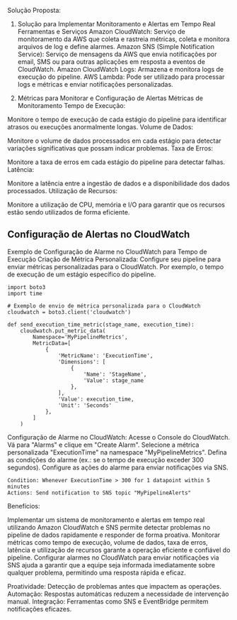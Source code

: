 Solução Proposta:
1. Solução para Implementar Monitoramento e Alertas em Tempo Real
Ferramentas e Serviços
Amazon CloudWatch: Serviço de monitoramento da AWS que coleta e rastreia métricas, coleta e monitora arquivos de log e define alarmes.
Amazon SNS (Simple Notification Service): Serviço de mensagens da AWS que envia notificações por email, SMS ou para outras aplicações em resposta a eventos de CloudWatch.
Amazon CloudWatch Logs: Armazena e monitora logs de execução do pipeline.
AWS Lambda: Pode ser utilizado para processar logs e métricas e enviar notificações personalizadas.

2. Métricas para Monitorar e Configuração de Alertas
Métricas de Monitoramento
Tempo de Execução:

Monitore o tempo de execução de cada estágio do pipeline para identificar atrasos ou execuções anormalmente longas.
Volume de Dados:

Monitore o volume de dados processados em cada estágio para detectar variações significativas que possam indicar problemas.
Taxa de Erros:

Monitore a taxa de erros em cada estágio do pipeline para detectar falhas.
Latência:

Monitore a latência entre a ingestão de dados e a disponibilidade dos dados processados.
Utilização de Recursos:

Monitore a utilização de CPU, memória e I/O para garantir que os recursos estão sendo utilizados de forma eficiente.

## Configuração de Alertas no CloudWatch
Exemplo de Configuração de Alarme no CloudWatch para Tempo de Execução
Criação de Métrica Personalizada:
Configure seu pipeline para enviar métricas personalizadas para o CloudWatch. Por exemplo, o tempo de execução de um estágio específico do pipeline.

```
import boto3
import time

# Exemplo de envio de métrica personalizada para o CloudWatch
cloudwatch = boto3.client('cloudwatch')

def send_execution_time_metric(stage_name, execution_time):
    cloudwatch.put_metric_data(
        Namespace='MyPipelineMetrics',
        MetricData=[
            {
                'MetricName': 'ExecutionTime',
                'Dimensions': [
                    {
                        'Name': 'StageName',
                        'Value': stage_name
                    },
                ],
                'Value': execution_time,
                'Unit': 'Seconds'
            },
        ]
    )
```
Configuração de Alarme no CloudWatch:
Acesse o Console do CloudWatch.
Vá para "Alarms" e clique em "Create Alarm".
Selecione a métrica personalizada "ExecutionTime" na namespace "MyPipelineMetrics".
Defina as condições do alarme (ex.: se o tempo de execução exceder 300 segundos).
Configure as ações do alarme para enviar notificações via SNS.

```
Condition: Whenever ExecutionTime > 300 for 1 datapoint within 5 minutes
Actions: Send notification to SNS topic "MyPipelineAlerts"
```

Benefícios:

Implementar um sistema de monitoramento e alertas em tempo real utilizando Amazon CloudWatch e SNS permite detectar problemas no pipeline de dados rapidamente e responder de forma proativa. Monitorar métricas como tempo de execução, volume de dados, taxa de erros, latência e utilização de recursos garante a operação eficiente e confiável do pipeline. Configurar alarmes no CloudWatch para enviar notificações via SNS ajuda a garantir que a equipe seja informada imediatamente sobre qualquer problema, permitindo uma resposta rápida e eficaz.

Proatividade: Detecção de problemas antes que impactem as operações.
Automação: Respostas automáticas reduzem a necessidade de intervenção manual.
Integração: Ferramentas como SNS e EventBridge permitem notificações eficazes.
